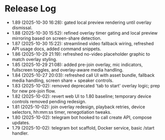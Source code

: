 # Release Log

- 1.89 (2025-10-30 16:28): gated local preview rendering until overlay dismissal.
- 1.88 (2025-10-30 15:52): refined overlay timer gating and local preview mirroring based on screen-share detection.
- 1.87 (2025-10-30 15:22): streamlined video fallback wiring, refreshed API usage docs, added command snippets.
- 1.86 (2025-10-29 21:19): refreshed no-video placeholder graphic to match overlay styling.
- 1.85 (2025-10-29 21:08): added pre-join overlay, mic indicators, fullscreen toggles, and overlay-aware media handling.
- 1.84 (2025-10-27 20:03): refreshed call UI with asset bundle, fallback media handling, screen share + speaker controls.
- 1.83 (2025-10-02): removed deprecated 'tab to start' overlay logic; prep for new pre-join flow.
- 1.82 (2025-10-02): revert web UI to 1.80 baseline; temporary device controls removed pending redesign.
- 1.81 (2025-10-02): join overlay redesign, playback retries, device selectors, hh:mm:ss timer, renegotiation tweaks.
- 1.80 (2025-10-02): telegram bot hooked to call create API, compose updates.
- 1.79 (2025-10-02): telegram bot scaffold, Docker service, basic /start handler.


